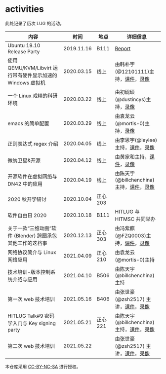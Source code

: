 # activities

此处记录了历次 LUG 的活动。

| 内容                                                        | 时间       | 地点     | 详细信息                                                                                                                                                                                                               |
| ----------------------------------------------------------- | ---------- | -------- | ---------------------------------------------------------------------------------------------------------------------------------------------------------------------------------------------------------------------- |
| Ubuntu 19.10 Release Party                                  | 2019.11.16 | B111     | [Report](https://hitlug.github.io/posts/2019-11-15-ubuntu1910-release-party/)                                                                                                                                          |
| 使用 QEMU/KVM/Libvirt 运行带有硬件显示加速的 Windows 虚拟机 | 2020.03.15 | 线上     | 由韩朴宇(@12101111)主持，[课件](http://mirrors.hit.edu.cn/hitlug/KVM_QEMU_PCIE_PASSTHROUGH.pdf)，[录像](http://mirrors.hit.edu.cn/hitlug/KVM_QEMU_PCIE_PASSTHROUGH.mp4)                                                |
| 一个 Linux 戏精的科研环境                                   | 2020.03.22 | 线上     | 由初砚硕(@dustincys)主持，[录像](http://mirrors.hit.edu.cn/hitlug/%E4%B8%80%E4%B8%AA%20Linux%20%E6%88%8F%E7%B2%BE%E7%9A%84%E7%A7%91%E7%A0%94%E7%8E%AF%E5%A2%83.mp4)                                                    |
| emacs 的简单配置                                            | 2020.03.29 | 线上     | 由袁龙云(@mortis-0)主持，[录像](http://mirrors.hit.edu.cn/hitlug/emacs%20%E7%9A%84%E7%AE%80%E5%8D%95%E9%85%8D%E7%BD%AE.mp4)                                                                                            |
| 正则表达式 regex 介绍                                       | 2020.04.05 | 线上     | 由李恩宇(@leylee) 主持，[课件](http://mirrors.hit.edu.cn/hitlug/regex%20%E4%BB%8B%E7%BB%8D.pdf)，[录像](http://mirrors.hit.edu.cn/hitlug/regex%20%E4%BB%8B%E7%BB%8D.mp4)                                               |
| 微纳卫星&开源                                               | 2020.04.12 | 线上     | 由黄家和主持，[课件](http://mirrors.hit.edu.cn/hitlug/%E5%BE%AE%E7%BA%B3%E5%8D%AB%E6%98%9F%E5%BC%80%E6%BA%90.pdf)，[录像](http://mirrors.hit.edu.cn/hitlug/%E5%BE%AE%E7%BA%B3%E5%8D%AB%E6%98%9F%E5%BC%80%E6%BA%90.mp4) |
| 开源软件在虚拟网络与 DN42 中的应用                          | 2020.04.19 | 线上     | 由陈天宇(@billchenchina)主持，[课件](http://mirrors.hit.edu.cn/hitlug/dn42-introduction.pdf)，[录像](http://mirrors.hit.edu.cn/hitlug/dn42-introduction.mp4)                                                           |
| 2020 秋开学研讨                                             | 2020.10.04 | 正心 203 |                                                                                                                                                                                                                        |
| 软件自由日 2020                                             | 2020.10.18 | B111     | HITLUG 与 HITMSC 共同举办                                                                                                                                                                                              |
| 关于一款“三维动画”软件 (Blender) 跨圈承包其他工作的这档事   | 2020.12.13 | 正心 303 | 由冯紫麒(@FZQ0003)主持，[课件](http://mirrors.hit.edu.cn/hitlug/blender.pdf)，[录像](http://mirrors.hit.edu.cn/hitlug/blender.mp4)                                                                                     |
| 网络协议简介与 Linux 网络应用                               | 2021.04.09 | 正心 210 | 由袁龙云(@mortis-0)主持                                                                                                                                                                                                |
| 技术培训-版本控制系统介绍与应用                             | 2021.04.10 | B506     | 由陈天宇(@billchenchina)主持                                                                                                                                                                                           |
| 第一次 web 技术培训                                         | 2021.05.16 | B406     | 由张世豪 (@zsh2517) 主讲，[课件](http://mirrors.hit.edu.cn/hitlug/WebClass-1.pdf)，[录像](https://www.bilibili.com/video/BV1jq4y1E7ad)                                                                                 |
| HITLUG Talk#9 密码学入门与 Key signing party                | 2021.05.21 | 正心 221 | 由陈天宇(@billchenchina)主持，[课件](http://mirrors.hit.edu.cn/hitlug/crypto.pdf)，[录像](http://mirrors.hit.edu.cn/hitlug/crypto.mp4)                                                                                 |
| 第二次 web 技术培训                                         | 2021.05.22 |          | 由张世豪 (@zsh2517) 主讲，[课件](http://mirrors.hit.edu.cn/hitlug/WebClass-2.pdf)，[录像](https://www.bilibili.com/video/BV1i44y1r7zy)                                                                                                                                                                                               |

本仓库采用 [CC-BY-NC-SA](https://creativecommons.org/licenses/by-nc-sa/4.0/) 进行授权。
